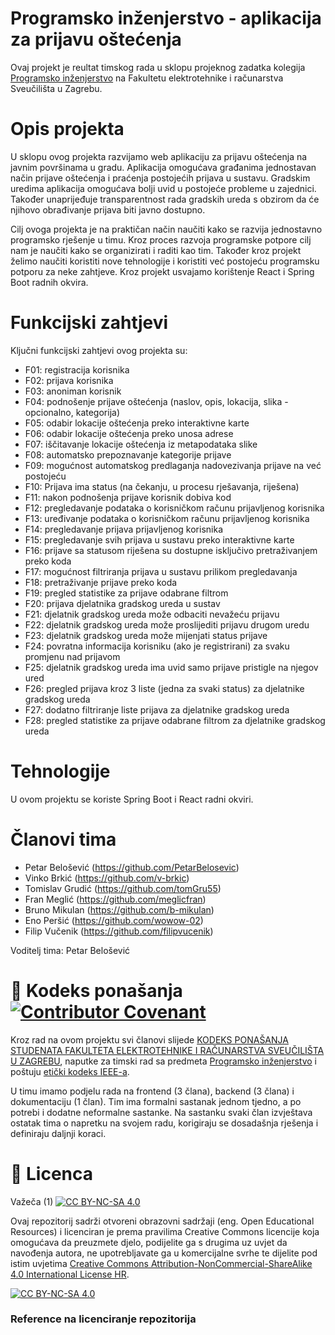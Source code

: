 # Programsko inženjerstvo - aplikacija za prijavu oštećenja

 Ovaj projekt je reultat timskog rada u sklopu projeknog zadatka kolegija [Programsko inženjerstvo](https://www.fer.unizg.hr/predmet/proinz) na Fakultetu elektrotehnike i računarstva Sveučilišta u Zagrebu. 

# Opis projekta

U sklopu ovog projekta razvijamo web aplikaciju za prijavu oštećenja na javnim površinama u gradu. Aplikacija omogućava građanima jednostavan način prijave oštećenja i praćenja postojećih prijava u sustavu. Gradskim uredima aplikacija omogućava bolji uvid u postojeće probleme u zajednici. Također unaprijeđuje transparentnost rada gradskih ureda s obzirom da će njihovo obrađivanje prijava biti javno dostupno. 

Cilj ovoga projekta je na praktičan način naučiti kako se razvija jednostavno programsko rješenje u timu. Kroz proces razvoja programske potpore cilj nam je naučiti kako se organizirati i raditi kao tim. Također kroz projekt želimo naučiti koristiti nove tehnologije i koristiti već postojeću programsku potporu za neke zahtjeve. Kroz projekt usvajamo korištenje React i Spring Boot radnih okvira.

# Funkcijski zahtjevi
Ključni funkcijski zahtjevi ovog projekta su:
- F01: registracija korisnika
- F02: prijava korisnika
- F03: anoniman korisnik
- F04: podnošenje prijave oštećenja (naslov, opis, lokacija, slika - opcionalno, kategorija)
- F05: odabir lokacije oštećenja preko interaktivne karte
- F06: odabir lokacije oštećenja preko unosa adrese
- F07: iščitavanje lokacije oštećenja iz metapodataka slike
- F08: automatsko prepoznavanje kategorije prijave
- F09: mogućnost automatskog predlaganja nadovezivanja prijave na već postojeću
- F10: Prijava ima status (na čekanju, u procesu rješavanja, riješena)
- F11: nakon podnošenja prijave korisnik dobiva kod
- F12: pregledavanje podataka o korisničkom računu prijavljenog korisnika
- F13: uređivanje podataka o korisničkom računu prijavljenog korisnika
- F14: pregledavanje prijava prijavljenog korisnika
- F15: pregledavanje svih prijava u sustavu preko interaktivne karte
- F16: prijave sa statusom riješena su dostupne isključivo pretraživanjem preko koda
- F17: mogućnost filtriranja prijava u sustavu prilikom pregledavanja
- F18: pretraživanje prijave preko koda
- F19: pregled statistike za prijave odabrane filtrom
- F20: prijava djelatnika gradskog ureda u sustav
- F21: djelatnik gradskog ureda može odbaciti nevažeću prijavu
- F22: djelatnik gradskog ureda može proslijediti prijavu drugom uredu
- F23: djelatnik gradskog ureda može mijenjati status prijave
- F24: povratna informacija korisniku (ako je registrirani) za svaku promjenu nad prijavom
- F25: djelatnik gradskog ureda ima uvid samo prijave pristigle na njegov ured
- F26: pregled prijava kroz 3 liste (jedna za svaki status) za djelatnike gradskog ureda
- F27: dodatno filtriranje liste prijava za djelatnike gradskog ureda
- F28: pregled statistike za prijave odabrane filtrom za djelatnike gradskog ureda

# Tehnologije
U ovom projektu se koriste Spring Boot i React radni okviri.

# Članovi tima 
- Petar Belošević (https://github.com/PetarBelosevic)
- Vinko Brkić (https://github.com/v-brkic)
- Tomislav Grudić (https://github.com/tomGru55)
- Fran Meglić (https://github.com/meglicfran)
- Bruno Mikulan (https://github.com/b-mikulan)
- Eno Peršić (https://github.com/wowow-02)
- Filip Vučenik (https://github.com/filipvucenik)

Voditelj tima: Petar Belošević

# 📝 Kodeks ponašanja [![Contributor Covenant](https://img.shields.io/badge/Contributor%20Covenant-2.1-4baaaa.svg)](CODE_OF_CONDUCT.md)
Kroz rad na ovom projektu svi članovi slijede [KODEKS PONAŠANJA STUDENATA FAKULTETA ELEKTROTEHNIKE I RAČUNARSTVA SVEUČILIŠTA U ZAGREBU](https://www.fer.hr/_download/repository/Kodeks_ponasanja_studenata_FER-a_procisceni_tekst_2016%5B1%5D.pdf), naputke za timski rad sa predmeta [Programsko inženjerstvo](https://wwww.fer.hr) i poštuju [etički kodeks IEEE-a](https://www.ieee.org/about/corporate/governance/p7-8.html).

U timu imamo podjelu rada na frontend (3 člana), backend (3 člana) i dokumentaciju (1 član). Tim ima formalni sastanak jednom tjedno, a po potrebi i dodatne neformalne sastanke. Na sastanku svaki član izvještava ostatak tima o napretku na svojem radu, korigiraju se dosadašnja rješenja i definiraju daljnji koraci.

# 📝 Licenca
Važeča (1)
[![CC BY-NC-SA 4.0][cc-by-nc-sa-shield]][cc-by-nc-sa]

Ovaj repozitorij sadrži otvoreni obrazovni sadržaji (eng. Open Educational Resources)  i licenciran je prema pravilima Creative Commons licencije koja omogućava da preuzmete djelo, podijelite ga s drugima uz 
uvjet da navođenja autora, ne upotrebljavate ga u komercijalne svrhe te dijelite pod istim uvjetima [Creative Commons Attribution-NonCommercial-ShareAlike 4.0 International License HR][cc-by-nc-sa].  

[![CC BY-NC-SA 4.0][cc-by-nc-sa-image]][cc-by-nc-sa]

[cc-by-nc-sa]: https://creativecommons.org/licenses/by-nc/4.0/deed.hr 
[cc-by-nc-sa-image]: https://licensebuttons.net/l/by-nc-sa/4.0/88x31.png
[cc-by-nc-sa-shield]: https://img.shields.io/badge/License-CC%20BY--NC--SA%204.0-lightgrey.svg

### Reference na licenciranje repozitorija
